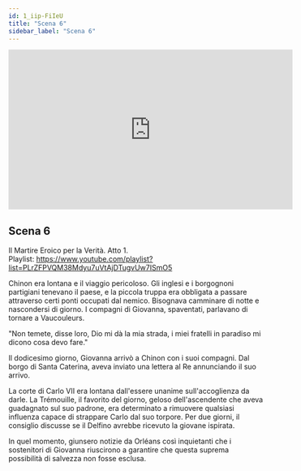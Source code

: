```yaml
---
id: 1_iip-FiIeU
title: "Scena 6"
sidebar_label: "Scena 6"
---
```


<div class="video-float-container">
  <iframe
    width="560"
    height="315"
    src="https://www.youtube.com/embed/1_iip-FiIeU"
    title="YouTube video player"
    frameborder="0"
    allow="accelerometer; autoplay; clipboard-write; encrypted-media; gyroscope; picture-in-picture; web-share"
    referrerpolicy="strict-origin-when-cross-origin"
    allowfullscreen
  ></iframe>
</div>

## Scena 6

Il Martire Eroico per la Verità. Atto 1.   
Playlist: https://www.youtube.com/playlist?list=PLrZFPVQM38Mdyu7uVtAjDTugvUw7ISmO5 

Chinon era lontana e il viaggio pericoloso. Gli inglesi e i borgognoni partigiani tenevano il paese, e la piccola truppa era obbligata a passare attraverso certi ponti occupati dal nemico. Bisognava camminare di notte e nascondersi di giorno. I compagni di Giovanna, spaventati, parlavano di tornare a Vaucouleurs.

"Non temete, disse loro, Dio mi dà la mia strada, i miei fratelli in paradiso mi dicono cosa devo fare."

Il dodicesimo giorno, Giovanna arrivò a Chinon con i suoi compagni. Dal borgo di Santa Caterina, aveva inviato una lettera al Re annunciando il suo arrivo.

La corte di Carlo VII era lontana dall'essere unanime sull'accoglienza da darle. La Trémouille, il favorito del giorno, geloso dell'ascendente che aveva guadagnato sul suo padrone, era determinato a rimuovere qualsiasi influenza capace di strappare Carlo dal suo torpore. Per due giorni, il consiglio discusse se il Delfino avrebbe ricevuto la giovane ispirata.

In quel momento, giunsero notizie da Orléans così inquietanti che i sostenitori di Giovanna riuscirono a garantire che questa suprema possibilità di salvezza non fosse esclusa.
